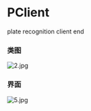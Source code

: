 # PClient
plate recognition client end

### 类图

![2.jpg](https://i.loli.net/2019/02/17/5c68d07ba7105.jpg)

### 界面

![5.jpg](https://i.loli.net/2019/02/17/5c68d07b74b57.jpg)
